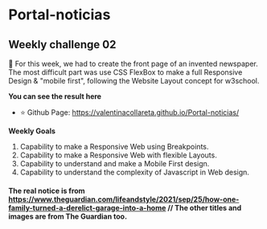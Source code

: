 # Portal-noticias
## Weekly challenge 02
:small_orange_diamond: For this week, we had to create the front page of an invented newspaper. The most difficult part was use CSS FlexBox to make a full Responsive Design & "mobile first", following the Website Layout concept for w3school.

**You can see the result here**
- :star: Github Page: https://valentinacollareta.github.io/Portal-noticias/

**Weekly Goals**
1. Capability to make a Responsive Web using Breakpoints.
2. Capability to make a Responsive Web with flexible Layouts.
3. Capability to understand and make a Mobile First design.
4. Capability to understand the complexity of Javascript in Web design.

#### The real notice is from https://www.theguardian.com/lifeandstyle/2021/sep/25/how-one-family-turned-a-derelict-garage-into-a-home // The other titles and images are from The Guardian too.
